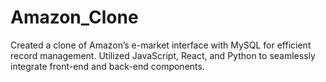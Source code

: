# Amazon_Clone
Created a clone of Amazon’s e-market interface with MySQL for efficient record management. Utilized JavaScript, React, and Python to seamlessly integrate front-end and back-end components.
